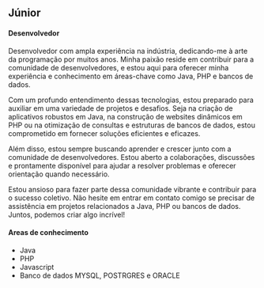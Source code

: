 ## Júnior

#### Desenvolvedor

Desenvolvedor com ampla experiência na indústria, dedicando-me à arte da programação por muitos anos. Minha paixão reside em contribuir para a comunidade de desenvolvedores, e estou aqui para oferecer minha experiência e conhecimento em áreas-chave como Java, PHP e bancos de dados.

Com um profundo entendimento dessas tecnologias, estou preparado para auxiliar em uma variedade de projetos e desafios. Seja na criação de aplicativos robustos em Java, na construção de websites dinâmicos em PHP ou na otimização de consultas e estruturas de bancos de dados, estou comprometido em fornecer soluções eficientes e eficazes.

Além disso, estou sempre buscando aprender e crescer junto com a comunidade de desenvolvedores. Estou aberto a colaborações, discussões e prontamente disponível para ajudar a resolver problemas e oferecer orientação quando necessário.

Estou ansioso para fazer parte dessa comunidade vibrante e contribuir para o sucesso coletivo. Não hesite em entrar em contato comigo se precisar de assistência em projetos relacionados a Java, PHP ou bancos de dados. Juntos, podemos criar algo incrível!


#### Areas de conhecimento

- Java
- PHP
- Javascript
- Banco de dados MYSQL, POSTRGRES e ORACLE
